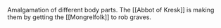 Amalgamation of different body parts. The [[Abbot of Kresk]] is making them by getting the [[Mongrelfolk]] to rob graves.